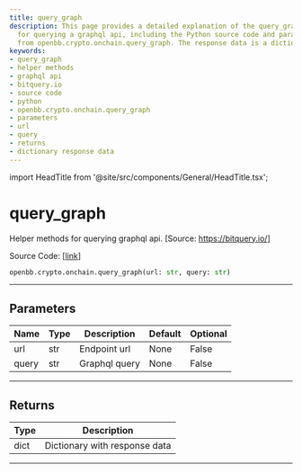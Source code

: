 ```yaml
---
title: query_graph
description: This page provides a detailed explanation of the query_graph helper methods
  for querying a graphql api, including the Python source code and parameters required,
  from openbb.crypto.onchain.query_graph. The response data is a dictionary.
keywords:
- query_graph
- helper methods
- graphql api
- bitquery.io
- source code
- python
- openbb.crypto.onchain.query_graph
- parameters
- url
- query
- returns
- dictionary response data
---
```


import HeadTitle from '@site/src/components/General/HeadTitle.tsx';

<HeadTitle title="query_graph - Onchain - Crypto - Reference | OpenBB SDK Docs" />

# query_graph

Helper methods for querying graphql api. [Source: https://bitquery.io/]

Source Code: [[link](https://github.com/OpenBB-finance/OpenBBTerminal/tree/main/openbb_terminal/cryptocurrency/onchain/bitquery_model.py#L159)]

```python
openbb.crypto.onchain.query_graph(url: str, query: str)
```

---

## Parameters

| Name | Type | Description | Default | Optional |
| ---- | ---- | ----------- | ------- | -------- |
| url | str | Endpoint url | None | False |
| query | str | Graphql query | None | False |


---

## Returns

| Type | Description |
| ---- | ----------- |
| dict | Dictionary with response data |
---
